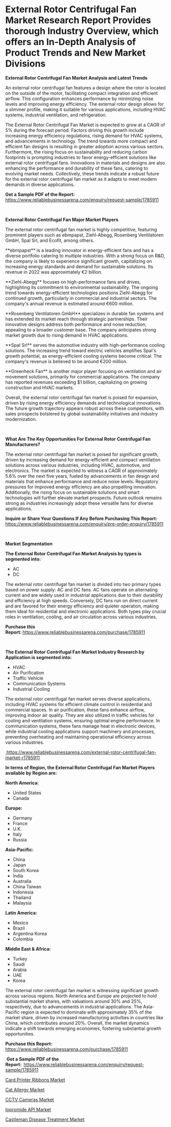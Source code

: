 <p><h1>External Rotor Centrifugal Fan Market Research Report Provides thorough Industry Overview, which offers an In-Depth Analysis of Product Trends and New Market Divisions</h1></p><p><strong>External Rotor Centrifugal Fan Market Analysis and Latest Trends</strong></p>
<p><p>An external rotor centrifugal fan features a design where the rotor is located on the outside of the motor, facilitating compact integration and efficient airflow. This configuration enhances performance by minimizing noise levels and improving energy efficiency. The external rotor design allows for a slimmer profile, making it suitable for various applications, including HVAC systems, industrial ventilation, and refrigeration.</p><p>The External Rotor Centrifugal Fan Market is expected to grow at a CAGR of 5% during the forecast period. Factors driving this growth include increasing energy efficiency regulations, rising demand for HVAC systems, and advancements in technology. The trend towards more compact and efficient fan designs is resulting in greater adoption across various sectors. Furthermore, the rising focus on sustainability and reducing carbon footprints is prompting industries to favor energy-efficient solutions like external rotor centrifugal fans. Innovations in materials and designs are also enhancing the performance and durability of these fans, catering to evolving market needs. Collectively, these trends indicate a robust future for the external rotor centrifugal fan market as it adapts to meet modern demands in diverse applications.</p></p>
<p><strong>Get a Sample PDF of the Report:&nbsp;</strong> <a href="https://www.reliablebusinessarena.com/enquiry/request-sample/1785911?utm_campaign=1841&utm_medium=2&utm_source=Github&utm_content=ia&utm_term=19122024&utm_id=external-rotor-centrifugal-fan">https://www.reliablebusinessarena.com/enquiry/request-sample/1785911</a></p>
<p>&nbsp;</p>
<p><strong>External Rotor Centrifugal Fan Major Market Players</strong></p>
<p><p>The external rotor centrifugal fan market is highly competitive, featuring prominent players such as ebmpapst, Ziehl-Abegg, Rosenberg Ventilatoren GmbH, Spal Srl, and Ecofit, among others. </p><p>**ebmpapst** is a leading innovator in energy-efficient fans and has a diverse portfolio catering to multiple industries. With a strong focus on R&D, the company is likely to experience significant growth, capitalizing on increasing energy standards and demand for sustainable solutions. Its revenue in 2022 was approximately €2 billion.</p><p>**Ziehl-Abegg** focuses on high-performance fans and drives, highlighting its commitment to environmental sustainability. The ongoing trend towards energy-efficient technologies positions Ziehl-Abegg for continued growth, particularly in commercial and industrial sectors. The company's annual revenue is estimated around €600 million.</p><p>**Rosenberg Ventilatoren GmbH** specializes in durable fan systems and has extended its market reach through strategic partnerships. Their innovative designs address both performance and noise reduction, appealing to a broader customer base. The company anticipates strong market growth due to rising demand in HVAC applications.</p><p>**Spal Srl** serves the automotive industry with high-performance cooling solutions. The increasing trend toward electric vehicles amplifies Spal's growth potential, as energy-efficient cooling systems become critical. The company's revenue is believed to be around €200 million.</p><p>**Greenheck Fan** is another major player focusing on ventilation and air movement solutions, primarily for commercial applications. The company has reported revenues exceeding $1 billion, capitalizing on growing construction and HVAC markets.</p><p>Overall, the external rotor centrifugal fan market is poised for expansion, driven by rising energy efficiency demands and technological innovations. The future growth trajectory appears robust across these competitors, with sales prospects bolstered by global sustainability initiatives and industry modernization.</p></p>
<p>&nbsp;</p>
<p><strong>What Are The Key Opportunities For External Rotor Centrifugal Fan Manufacturers?</strong></p>
<p><p>The external rotor centrifugal fan market is poised for significant growth, driven by increasing demand for energy-efficient and compact ventilation solutions across various industries, including HVAC, automotive, and electronics. The market is expected to witness a CAGR of approximately 5.6% over the next five years, fueled by advancements in fan design and materials that enhance performance and reduce noise levels. Regulatory pressures for improved energy efficiency are also propelling innovation. Additionally, the rising focus on sustainable solutions and smart technologies will further elevate market prospects. Future outlook remains strong as industries increasingly adopt these versatile fans for diverse applications.</p></p>
<p><strong>Inquire or Share Your Questions If Any Before Purchasing This Report:</strong> <a href="https://www.reliablebusinessarena.com/enquiry/pre-order-enquiry/1785911?utm_campaign=1841&utm_medium=2&utm_source=Github&utm_content=ia&utm_term=19122024&utm_id=external-rotor-centrifugal-fan">https://www.reliablebusinessarena.com/enquiry/pre-order-enquiry/1785911</a></p>
<p>&nbsp;</p>
<p><strong>Market Segmentation</strong></p>
<p><strong>The External Rotor Centrifugal Fan Market Analysis by types is segmented into:</strong></p>
<p><ul><li>AC</li><li>DC</li></ul></p>
<p><p>The external rotor centrifugal fan market is divided into two primary types based on power supply: AC and DC fans. AC fans operate on alternating current and are widely used in industrial applications due to their durability and efficiency at high speeds. Conversely, DC fans run on direct current and are favored for their energy efficiency and quieter operation, making them ideal for residential and electronic applications. Both types play crucial roles in ventilation, cooling, and air circulation across various industries.</p></p>
<p><strong>Purchase this Report:&nbsp;</strong><a href="https://www.reliablebusinessarena.com/purchase/1785911?utm_campaign=1841&utm_medium=2&utm_source=Github&utm_content=ia&utm_term=19122024&utm_id=external-rotor-centrifugal-fan">https://www.reliablebusinessarena.com/purchase/1785911</a></p>
<p>&nbsp;</p>
<p><strong>The External Rotor Centrifugal Fan Market Industry Research by Application is segmented into:</strong></p>
<p><ul><li>HVAC</li><li>Air Purification</li><li>Traffic Vehicle</li><li>Communication Systems</li><li>Industrial Cooling</li></ul></p>
<p><p>The external rotor centrifugal fan market serves diverse applications, including HVAC systems for efficient climate control in residential and commercial spaces. In air purification, these fans enhance airflow, improving indoor air quality. They are also utilized in traffic vehicles for cooling and ventilation systems, ensuring optimal engine performance. In communication systems, these fans manage heat in electronic devices, while industrial cooling applications support machinery and processes, preventing overheating and maintaining operational efficiency across various industries.</p></p>
<p><a href="https://www.reliablebusinessarena.com/external-rotor-centrifugal-fan-market-r1785911?utm_campaign=1841&utm_medium=2&utm_source=Github&utm_content=ia&utm_term=19122024&utm_id=external-rotor-centrifugal-fan">&nbsp;https://www.reliablebusinessarena.com/external-rotor-centrifugal-fan-market-r1785911</a></p>
<p><strong>In terms of Region, the External Rotor Centrifugal Fan Market Players available by Region are:</strong></p>
<p>
    <p> <strong> North America: </strong>
        <ul>
            <li>United States</li>
            <li>Canada</li>
        </ul>
        </p> 
    <p> <strong> Europe: </strong>
        <ul>
            <li>Germany</li>
            <li>France</li>
            <li>U.K.</li>
            <li>Italy</li>
            <li>Russia</li>
        </ul>
        </p> 
    <p> <strong> Asia-Pacific: </strong>
        <ul>
            <li>China</li>
            <li>Japan</li>
            <li>South Korea</li>
            <li>India</li>
            <li>Australia</li>
            <li>China Taiwan</li>
            <li>Indonesia</li>
            <li>Thailand</li>
            <li>Malaysia</li>
        </ul>
        </p> 
    <p> <strong> Latin America: </strong>
        <ul>
            <li>Mexico</li>
            <li>Brazil</li>
            <li>Argentina Korea</li>
            <li>Colombia</li>
        </ul>
        </p> 
    <p> <strong> Middle East & Africa: </strong>
        <ul>
            <li>Turkey</li>
            <li>Saudi</li>
            <li>Arabia</li>
            <li>UAE</li>
            <li>Korea</li>
        </ul>
    </p>
    </p>
<p><p>The external rotor centrifugal fan market is witnessing significant growth across various regions. North America and Europe are projected to hold substantial market shares, with valuations around 30% and 25%, respectively, due to advancements in industrial applications. The Asia-Pacific region is expected to dominate with approximately 35% of the market share, driven by increased manufacturing activities in countries like China, which contributes around 20%. Overall, the market dynamics indicate a shift towards emerging economies, fostering substantial growth opportunities.</p></p>
<p><strong>Purchase this Report: </strong><a href="https://www.reliablebusinessarena.com/purchase/1785911?utm_campaign=1841&utm_medium=2&utm_source=Github&utm_content=ia&utm_term=19122024&utm_id=external-rotor-centrifugal-fan">https://www.reliablebusinessarena.com/purchase/1785911</a></p>
<p>&nbsp;<strong>Get a Sample PDF of the Report:&nbsp;&nbsp;</strong><a href="https://www.reliablebusinessarena.com/enquiry/request-sample/1785911?utm_campaign=1841&utm_medium=2&utm_source=Github&utm_content=ia&utm_term=19122024&utm_id=external-rotor-centrifugal-fan">https://www.reliablebusinessarena.com/enquiry/request-sample/1785911</a></p>
<p><strong></strong></p>
<p><p><a href="https://www.linkedin.com/pulse/comprehensive-card-printer-ribbons-market-report-regional-analysis-dvvef?utm_campaign=1841&utm_medium=2&utm_source=Github&utm_content=ia&utm_term=19122024&utm_id=external-rotor-centrifugal-fan">Card Printer Ribbons Market</a></p><p><a href="https://www.linkedin.com/pulse/key-metrics-cat-allergy-market-report-size-growth-forecast-z1xue?utm_campaign=1841&utm_medium=2&utm_source=Github&utm_content=ia&utm_term=19122024&utm_id=external-rotor-centrifugal-fan">Cat Allergy Market</a></p><p><a href="https://www.linkedin.com/pulse/cctv-cameras-market-trend-expected-grow-rapidly-projected-cagr-bbhbf?utm_campaign=1841&utm_medium=2&utm_source=Github&utm_content=ia&utm_term=19122024&utm_id=external-rotor-centrifugal-fan">CCTV Cameras Market</a></p><p><a href="https://github.com/julyju69/Market-Research-Report-List-5/blob/main/iopromide-api-market.md?utm_campaign=1841&utm_medium=2&utm_source=Github&utm_content=ia&utm_term=19122024&utm_id=external-rotor-centrifugal-fan">Iopromide API Market</a></p><p><a href="https://www.linkedin.com/pulse/industry-analysis-technological-advancements-castleman-disease-zm3pe?utm_campaign=1841&utm_medium=2&utm_source=Github&utm_content=ia&utm_term=19122024&utm_id=external-rotor-centrifugal-fan">Castleman Disease Treatment Market</a></p></p>